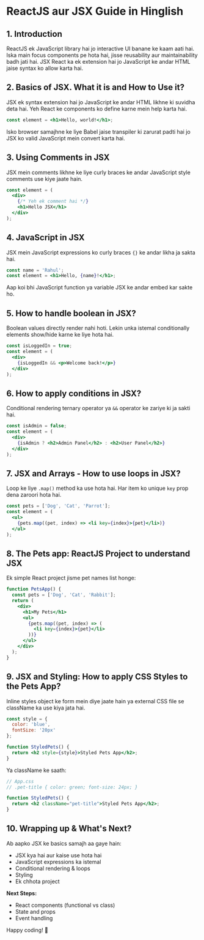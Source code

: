 # ReactJS aur JSX Guide in Hinglish

## 1. Introduction
ReactJS ek JavaScript library hai jo interactive UI banane ke kaam aati hai. Iska main focus components pe hota hai, jisse reusability aur maintainability badh jati hai. JSX React ka ek extension hai jo JavaScript ke andar HTML jaise syntax ko allow karta hai.

## 2. Basics of JSX. What it is and How to Use it?
JSX ek syntax extension hai jo JavaScript ke andar HTML likhne ki suvidha deta hai. Yeh React ke components ko define karne mein help karta hai.

```jsx
const element = <h1>Hello, world!</h1>;
```

Isko browser samajhne ke liye Babel jaise transpiler ki zarurat padti hai jo JSX ko valid JavaScript mein convert karta hai.

## 3. Using Comments in JSX
JSX mein comments likhne ke liye curly braces ke andar JavaScript style comments use kiye jaate hain.

```jsx
const element = (
  <div>
    {/* Yeh ek comment hai */}
    <h1>Hello JSX</h1>
  </div>
);
```

## 4. JavaScript in JSX
JSX mein JavaScript expressions ko curly braces `{}` ke andar likha ja sakta hai.

```jsx
const name = 'Rahul';
const element = <h1>Hello, {name}!</h1>;
```

Aap koi bhi JavaScript function ya variable JSX ke andar embed kar sakte ho.

## 5. How to handle boolean in JSX?
Boolean values directly render nahi hoti. Lekin unka istemal conditionally elements show/hide karne ke liye hota hai.

```jsx
const isLoggedIn = true;
const element = (
  <div>
    {isLoggedIn && <p>Welcome back!</p>}
  </div>
);
```

## 6. How to apply conditions in JSX?
Conditional rendering ternary operator ya `&&` operator ke zariye ki ja sakti hai.

```jsx
const isAdmin = false;
const element = (
  <div>
    {isAdmin ? <h2>Admin Panel</h2> : <h2>User Panel</h2>}
  </div>
);
```

## 7. JSX and Arrays - How to use loops in JSX?
Loop ke liye `.map()` method ka use hota hai. Har item ko unique `key` prop dena zaroori hota hai.

```jsx
const pets = ['Dog', 'Cat', 'Parrot'];
const element = (
  <ul>
    {pets.map((pet, index) => <li key={index}>{pet}</li>)}
  </ul>
);
```

## 8. The Pets app: ReactJS Project to understand JSX
Ek simple React project jisme pet names list honge:

```jsx
function PetsApp() {
  const pets = ['Dog', 'Cat', 'Rabbit'];
  return (
    <div>
      <h1>My Pets</h1>
      <ul>
        {pets.map((pet, index) => (
          <li key={index}>{pet}</li>
        ))}
      </ul>
    </div>
  );
}
```

## 9. JSX and Styling: How to apply CSS Styles to the Pets App?
Inline styles object ke form mein diye jaate hain ya external CSS file se className ka use kiya jata hai.

```jsx
const style = {
  color: 'blue',
  fontSize: '20px'
};

function StyledPets() {
  return <h2 style={style}>Styled Pets App</h2>;
}
```

Ya className ke saath:

```jsx
// App.css
// .pet-title { color: green; font-size: 24px; }

function StyledPets() {
  return <h2 className="pet-title">Styled Pets App</h2>;
}
```

## 10. Wrapping up & What's Next?
Ab aapko JSX ke basics samajh aa gaye hain:
- JSX kya hai aur kaise use hota hai
- JavaScript expressions ka istemal
- Conditional rendering & loops
- Styling
- Ek chhota project

**Next Steps:**
- React components (functional vs class)
- State and props
- Event handling

Happy coding! 🚀
